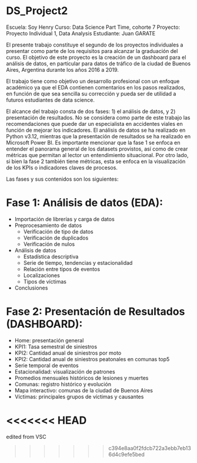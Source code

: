 # DS_Project2

Escuela: Soy Henry
Curso: Data Science Part Time, cohorte 7
Proyecto: Proyecto Individual 1, Data Analysis
Estudiante: Juan GARATE

El presente trabajo constituye el segundo de los proyectos individuales a presentar como parte de los requisitos para alcanzar la graduación del curso. El objetivo de este proyecto es la creación de un dashboard para el análisis de datos, en particular para datos de tráfico de la ciudad de Buenos Aires, Argentina durante los años 2016 a 2019.

El trabajo tiene como objetivo un desarrollo profesional con un enfoque académico ya que el EDA contienen comentarios en los pasos realizados, en función de que sea sencilla su corrección y pueda ser de utilidad a futuros estudiantes de data science.

El alcance del trabajo consta de dos fases: 1) el análisis de datos, y 2) presentación de resultados. No se considera como parte de este trabajo las recomendaciones que puede dar un especialista en accidentes viales en función de mejorar los indicadores. El análisis de datos se ha realizado en Python v3.12, mientras que la presentación de resultados se ha realizado en Microsoft Power BI. Es importante mencionar que la fase 1 se enfoca en entender el panorama general de los datasets provistos, así como de crear métricas que permitan al lector un entendimiento situacional. Por otro lado, si bien la fase 2 también tiene métricas, esta se enfoca en la visualización de los KPIs o indicadores claves de procesos. 

Las fases y sus contenidos son los siguientes:

# Fase 1: Análisis de datos (EDA):
* Importación de librerías y carga de datos
* Preprocesamiento de datos
    * Verificación de tipo de datos
    * Verificación de duplicados
    * Verificación de nulos
* Análisis de datos 
    * Estadística descriptiva
    * Serie de tiempo, tendencias y estacionalidad
    * Relación entre tipos de eventos    
    * Localizaciones
    * Tipos de víctimas
* Conclusiones

# Fase 2: Presentación de Resultados (DASHBOARD):
* Home: presentación general
* KPI1: Tasa semestral de siniestros
* KPI2: Cantidad anual de siniestros por moto
* KPI2: Cantidad anual de siniestros peatonales en comunas top5
* Serie temporal de eventos
* Estacionalidad: visualización de patrones
* Promedios mensuales históricos de lesiones y muertes
* Comunas: registro histórico y evolución
* Mapa interactivo: comunas de la ciudad de Buenos Aires
* Víctimas: principales grupos de víctimas y causantes


<<<<<<< HEAD
=======
edited from VSC
>>>>>>> c394e8aa0f2fdcb722a3ebb7eb136d4c9efe5bed
